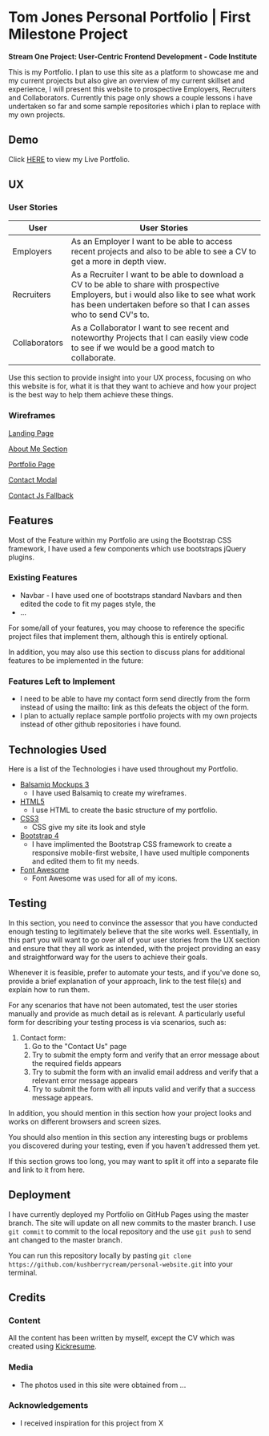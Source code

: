 # Tom Jones Personal Portfolio | First Milestone Project
**Stream One Project: User-Centric Frontend Development - Code Institute**

This is my Portfolio. I plan to use this site as a platform to showcase me and my current projects but also give an overview of my current skillset and experience, I will present this website to prospective Employers, Recruiters and Collaborators. 
Currently this page only shows a couple lessons i have undertaken so far and some sample repositories which i plan to replace with my own projects.

## Demo
Click [HERE](https://kushberrycream.github.io/personal-website/) to view my Live Portfolio.

## UX
### User Stories

| User | User Stories |
| ------ | ------ |
| Employers | As an Employer I want to be able to access recent projects and also to be able to see a CV to get a more in depth view. |
| Recruiters | As a Recruiter I want to be able to download a CV to be able to share with prospective Employers, but i would also like to see what work has been undertaken before so that I can asses who to send CV's to. |
| Collaborators | As a Collaborator I want to see recent and noteworthy Projects that I can easily view code to see if we would be a good match to collaborate. |

Use this section to provide insight into your UX process, focusing on who this website is for, what it is that they want to achieve and how your project is the best way to help them achieve these things.

### Wireframes
[Landing Page](https://github.com/kushberrycream/personal-website/blob/master/wireframes/Landing%20.png)

[About Me Section](https://github.com/kushberrycream/personal-website/blob/master/wireframes/About%20Me.png)

[Portfolio Page](https://github.com/kushberrycream/personal-website/blob/master/wireframes/Portfolio.png)

[Contact Modal](https://github.com/kushberrycream/personal-website/blob/master/wireframes/Contact%20Modal.png)

[Contact Js Fallback](https://github.com/kushberrycream/personal-website/blob/master/wireframes/Contact%20js%20Fallback.png)

## Features

Most of the Feature within my Portfolio are using the Bootstrap CSS framework, I have used a few components which use bootstraps jQuery plugins.
 
### Existing Features
- Navbar - I have used one of bootstraps standard Navbars and then edited the code to fit my pages style, the 
- ...

For some/all of your features, you may choose to reference the specific project files that implement them, although this is entirely optional.

In addition, you may also use this section to discuss plans for additional features to be implemented in the future:

### Features Left to Implement
- I need to be able to have my contact form send directly from the form instead of using the mailto: link as this defeats the object of the form.
- I plan to actually replace sample portfolio projects with my own projects instead of other github repositories i have found. 

## Technologies Used

Here is a list of the Technologies i have used throughout my Portfolio.

- [Balsamiq Mockups 3](https://balsamiq.com/)
    - I have used Balsamiq to create my wireframes.
- [HTML5](https://www.w3.org/html/)
    - I use HTML to create the basic structure of my portfolio.
- [CSS3](https://www.w3.org/Style/CSS/Overview.en.html)
    - CSS give my site its look and style 
- [Bootstrap 4](https://getbootstrap.com/)
    - I have implimented the Bootstrap CSS framework to create a responsive mobile-first website, I have used multiple components and
    edited them to fit my needs.
- [Font Awesome](https://fontawesome.com/)
    - Font Awesome was used for all of my icons.

## Testing

In this section, you need to convince the assessor that you have conducted enough testing to legitimately believe that the site works well. Essentially, in this part you will want to go over all of your user stories from the UX section and ensure that they all work as intended, with the project providing an easy and straightforward way for the users to achieve their goals.

Whenever it is feasible, prefer to automate your tests, and if you've done so, provide a brief explanation of your approach, link to the test file(s) and explain how to run them.

For any scenarios that have not been automated, test the user stories manually and provide as much detail as is relevant. A particularly useful form for describing your testing process is via scenarios, such as:

1. Contact form:
    1. Go to the "Contact Us" page
    2. Try to submit the empty form and verify that an error message about the required fields appears
    3. Try to submit the form with an invalid email address and verify that a relevant error message appears
    4. Try to submit the form with all inputs valid and verify that a success message appears.

In addition, you should mention in this section how your project looks and works on different browsers and screen sizes.

You should also mention in this section any interesting bugs or problems you discovered during your testing, even if you haven't addressed them yet.

If this section grows too long, you may want to split it off into a separate file and link to it from here.

## Deployment
I have currently deployed my Portfolio on GitHub Pages using the master branch. The site will update on all new commits to the master branch. I use `git commit` to commit to the local repository and the use `git push` to send ant changed to the master branch. 

You can run this repository locally by pasting `git clone https://github.com/kushberrycream/personal-website.git` into your terminal. 

## Credits

### Content
All the content has been written by myself, except the CV which was created using [Kickresume](https://www.kickresume.com/en/). 

### Media
- The photos used in this site were obtained from ...

### Acknowledgements

- I received inspiration for this project from X

